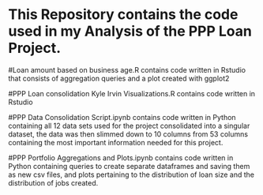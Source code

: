 # This Repository contains the code used in my Analysis of the PPP Loan Project.                                            

#Loan amount based on business age.R contains code written in Rstudio that consists of aggregation queries and a plot created with ggplot2

#PPP Loan consolidation Kyle Irvin Visualizations.R contains code written in Rstudio 

#PPP Data Consolidation Script.ipynb contains code written in Python containing all 12 data sets used for the project consolidated into a singular dataset, the data was then slimmed down to 10 columns from 53 columns containing the most important information needed for this project.

#PPP Portfolio Aggregations and Plots.ipynb contains code written in Python containing queries to create separate dataframes and saving them as new csv files, and plots pertaining to the distribution of loan size and the distribution of jobs created. 
